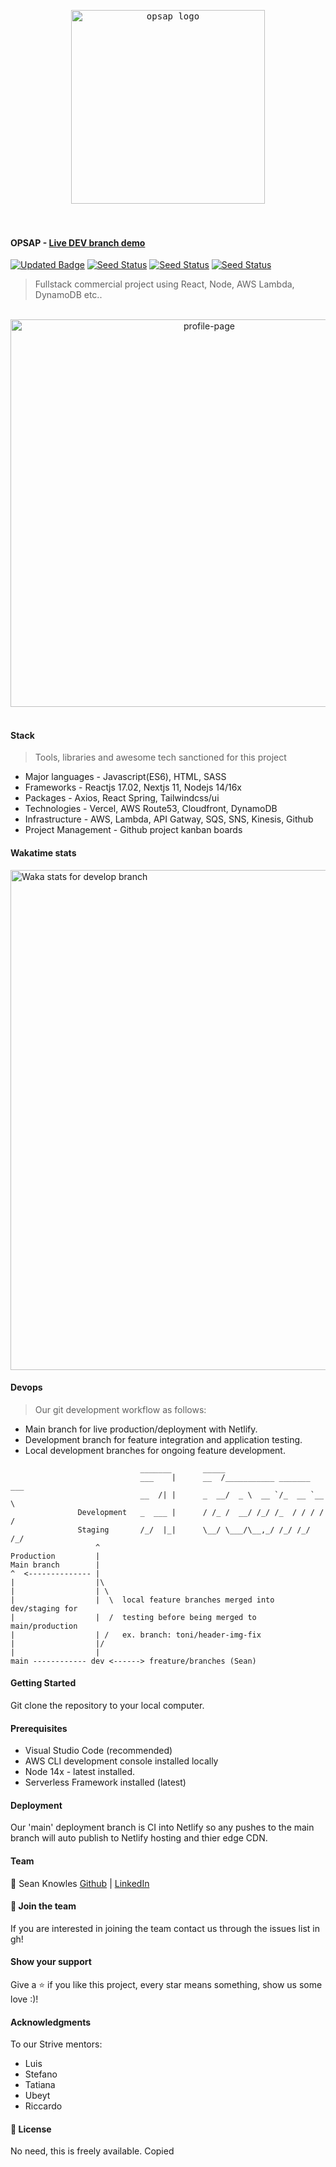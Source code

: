 

<div align="center" justify="center">
  <pre> <img width="310" alt="opsap logo" src="https://user-images.githubusercontent.com/65465380/129703509-8fda78c3-02fb-4038-99a7-c07cbc98f06b.jpg"> </pre>
</div>
<br>

#### OPSAP - [Live DEV branch demo](https://dev.opsap.com/)

[![Updated Badge](https://img.shields.io/github/last-commit/opsap/monorepo)](https://github.com/opsap/monorepo)
[![Seed Status](https://api.seed.run/opsap/monorepo/stages/develop/build_badge)](https://console.seed.run/opsap/monorepo)
[![Seed Status](https://api.seed.run/opsap/monorepo/stages/staging/build_badge)](https://console.seed.run/opsap/monorepo)
[![Seed Status](https://api.seed.run/opsap/monorepo/stages/production/build_badge)](https://console.seed.run/opsap/monorepo)

> Fullstack commercial project using React, Node, AWS Lambda, DynamoDB etc..
<br>

<!-- ![image](https://user-images.githubusercontent.com/65465380/113683400-0eb9ae80-96bc-11eb-9a10-6f1b10c95a22.png) -->
<!-- <img width="356" alt="home-page" src="https://user-images.githubusercontent.com/65465380/129702633-7644b5de-b02c-4a26-b30e-d6af08a0980b.PNG">  -->
<div align="center" justify="center">
  <img width="620" alt="profile-page" src="https://user-images.githubusercontent.com/65465380/129702700-fb99708b-a944-4447-a8bc-5cd046375c18.PNG">
</div>
<br>

#### Stack

> Tools, libraries and awesome tech sanctioned for this project

- Major languages - Javascript(ES6), HTML, SASS
- Frameworks - Reactjs 17.02, Nextjs 11, Nodejs 14/16x
- Packages - Axios, React Spring, Tailwindcss/ui
- Technologies - Vercel, AWS Route53, Cloudfront, DynamoDB
- Infrastructure - AWS, Lambda, API Gatway, SQS, SNS, Kinesis, Github
- Project Management - Github project kanban boards

#### Wakatime stats
<img width="800" src="https://github.com/skopsap/spotifyv2/blob/develop/images/stat.svg" alt="Waka stats for develop branch"/>

#### Devops

> Our git development workflow as follows: 

- Main branch for live production/deployment with Netlify.
- Development branch for feature integration and application testing.
- Local development branches for ongoing feature development.

```            
                             _______       _____                        
                             ___    |      __  /___________ _______ ___ 
                             __  /| |      _  __/  _ \  __ `/_  __ `__ \
               Development   _  ___ |      / /_ /  __/ /_/ /_  / / / / /
               Staging       /_/  |_|      \__/ \___/\__,_/ /_/ /_/ /_/ 
                   ^
Production         |                        
Main branch        |       
^  <-------------- |
|                  |\
|                  | \
|                  |  \  local feature branches merged into dev/staging for  
|                  |  /  testing before being merged to main/production   
|                  | /   ex. branch: toni/header-img-fix  
|                  |/ 
|                  |
main ------------ dev <------> freature/branches (Sean)

```

#### Getting Started

Git clone the repository to your local computer.

#### Prerequisites

- Visual Studio Code (recommended)
- AWS CLI development console installed locally
- Node 14x - latest installed.
- Serverless Framework installed (latest)

#### Deployment

Our 'main' deployment branch is CI into Netlify so any pushes to the main branch will auto publish to Netlify hosting and thier edge CDN.

#### Team

<div float="left">
  <div>
    👤 Sean Knowles
    <a href="https://github.com/juniorDEVed">Github</a> |
    <a href="https://linkedin.com/seanknowlesmd">LinkedIn</a>
  </div>
</div>

#### 🤝 Join the team

If you are interested in joining the team contact us through the issues list in gh!

#### Show your support

Give a ⭐️ if you like this project, every star means something, show us some love :)!

#### Acknowledgments

To our Strive mentors:

- Luis
- Stefano
- Tatiana
- Ubeyt
- Riccardo

#### 📝 License

No need, this is freely available.
Copied
